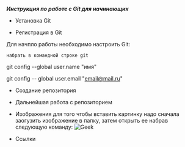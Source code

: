 _**Инструкция по работе с Git для начинающих**_

* Установка Git


* Регистрация в Git

Для начпло работы необходимо настроить Git:

    набрать в командной строке git 

git config --global user.name "имя"

git config -- global user.email "email@mail.ru"









* Создание репозитория

* Дальнейшая работа с репозиторием

* Изображения
для того чтобы вставить картинку надо сначала заогузить изображение в папку, затем открыть ее набрав следующую команду:
![Geek](OIP.jpeg)

* Ссылки